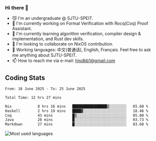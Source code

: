 ### Hi there 👋

<!--
**definfo/definfo** is a ✨ _special_ ✨ repository because its `README.md` (this file) appears on your GitHub profile.

Here are some ideas to get you started:

- 🔭 I’m currently working on ...
- 🌱 I’m currently learning ...
- 👯 I’m looking to collaborate on ...
- 🤔 I’m looking for help with ...
- 💬 Ask me about ...
- 📫 How to reach me: ...
- 😄 Pronouns: ...
- ⚡ Fun fact: ...
-->

- 😼 I'm an undergraduate @ SJTU-SPEIT.
- 🔭 I'm currently working on Formal Verification with Rocq(Coq) Proof Assistant.
- 🌱 I'm currently learning algorithm verification, compiler design & implementation, and Rust dev skills.
- 👯 I'm looking to collaborate on NixOS contribution.
- 💬 Working languages: 中文(普通话), English, Français. Feel free to ask me anything about SJTU-SPEIT.
- 📫 How to reach me via e-mail: hjsdbb1@gmail.com

## Coding Stats

<!--START_SECTION:waka-->

```txt
From: 18 June 2025 - To: 25 June 2025

Total Time: 12 hrs 27 mins

Nix            8 hrs 16 mins   ████████████████▒░░░░░░░░   65.60 %
Haskell        2 hrs 19 mins   ████▓░░░░░░░░░░░░░░░░░░░░   18.46 %
Coq            43 mins         █▒░░░░░░░░░░░░░░░░░░░░░░░   05.80 %
Java           28 mins         █░░░░░░░░░░░░░░░░░░░░░░░░   03.73 %
Markdown       27 mins         █░░░░░░░░░░░░░░░░░░░░░░░░   03.60 %
```

<!--END_SECTION:waka-->

![Most used languages](https://github-readme-stats.vercel.app/api/top-langs/?username=definfo&layout=donut&theme=dracula&exclude_repo=xv6-labs-2023)
